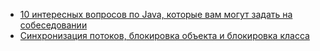 
* [10 интересных вопросов по Java, которые вам могут задать на собеседовании](http://tproger.ru/translations/10-tricky-core-java-interview-coding)
* [Синхронизация потоков, блокировка объекта и блокировка класса](http://info.javarush.ru/translation/2014/10/27/Синхронизация-потоков-блокировка-объекта-и-блокировка-класса.html)

